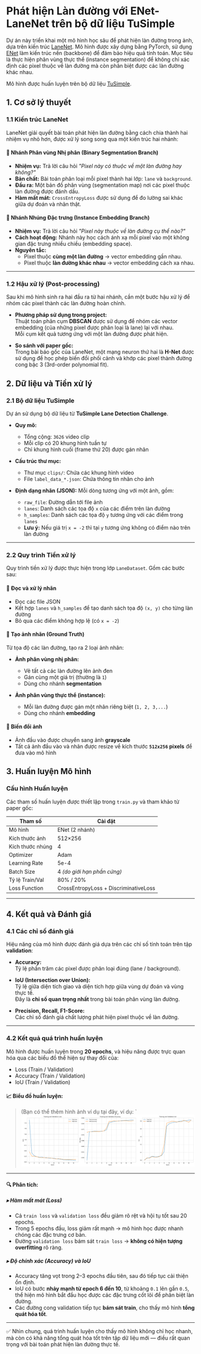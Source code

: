 # Phát hiện Làn đường với ENet-LaneNet trên bộ dữ liệu TuSimple

Dự án này triển khai một mô hình học sâu để phát hiện làn đường trong ảnh, dựa trên kiến trúc [LaneNet](https://arxiv.org/pdf/1802.05591). Mô hình được xây dựng bằng PyTorch, sử dụng [ENet](https://arxiv.org/pdf/1606.02147) làm kiến trúc nền (backbone) để đảm bảo hiệu quả tính toán. Mục tiêu là thực hiện phân vùng thực thể (instance segmentation) để không chỉ xác định các pixel thuộc về làn đường mà còn phân biệt được các làn đường khác nhau.

Mô hình được huấn luyện trên bộ dữ liệu [TuSimple](https://www.kaggle.com/datasets/manideep1108/tusimple?select=TUSimple).

## 1. Cơ sở lý thuyết

### 1.1 Kiến trúc LaneNet

LaneNet giải quyết bài toán phát hiện làn đường bằng cách chia thành hai nhiệm vụ nhỏ hơn, được xử lý song song qua một kiến trúc hai nhánh:

#### 🔹 Nhánh Phân vùng Nhị phân (Binary Segmentation Branch)

- **Nhiệm vụ:** Trả lời câu hỏi *"Pixel này có thuộc về một làn đường hay không?"*  
- **Bản chất:** Bài toán phân loại mỗi pixel thành hai lớp: `lane` và `background`.  
- **Đầu ra:** Một bản đồ phân vùng (segmentation map) nơi các pixel thuộc làn đường được đánh dấu.  
- **Hàm mất mát:** `CrossEntropyLoss` được sử dụng để đo lường sai khác giữa dự đoán và nhãn thật.

#### 🔹 Nhánh Nhúng Đặc trưng (Instance Embedding Branch)

- **Nhiệm vụ:** Trả lời câu hỏi *"Pixel này thuộc về làn đường cụ thể nào?"*  
- **Cách hoạt động:** Nhánh này học cách ánh xạ mỗi pixel vào một không gian đặc trưng nhiều chiều (embedding space).  
- **Nguyên tắc:**  
  - Pixel thuộc **cùng một làn đường** → vector embedding gần nhau.  
  - Pixel thuộc **làn đường khác nhau** → vector embedding cách xa nhau.  

---

### 1.2 Hậu xử lý (Post-processing)

Sau khi mô hình sinh ra hai đầu ra từ hai nhánh, cần một bước hậu xử lý để nhóm các pixel thành các làn đường hoàn chỉnh.

- **Phương pháp sử dụng trong project:**  
  Thuật toán phân cụm **DBSCAN** được sử dụng để nhóm các vector embedding (của những pixel được phân loại là lane) lại với nhau.  
  Mỗi cụm kết quả tương ứng với một làn đường được phát hiện.

- **So sánh với paper gốc:**  
  Trong bài báo gốc của LaneNet, một mạng neuron thứ hai là **H-Net** được sử dụng để học phép biến đổi phối cảnh và khớp các pixel thành đường cong bậc 3 (3rd-order polynomial fit).
## 2. Dữ liệu và Tiền xử lý

### 2.1 Bộ dữ liệu TuSimple

Dự án sử dụng bộ dữ liệu từ **TuSimple Lane Detection Challenge**.

- **Quy mô:**  
  - Tổng cộng: `3626` video clip  
  - Mỗi clip có 20 khung hình tuần tự  
  - Chỉ khung hình cuối (frame thứ 20) được gán nhãn

- **Cấu trúc thư mục:**  
  - Thư mục `clips/`: Chứa các khung hình video  
  - File `label_data_*.json`: Chứa thông tin nhãn cho ảnh

- **Định dạng nhãn (JSON):** Mỗi dòng tương ứng với một ảnh, gồm:
  - `raw_file`: Đường dẫn tới file ảnh
  - `lanes`: Danh sách các tọa độ `x` của các điểm trên làn đường
  - `h_samples`: Danh sách các tọa độ `y` tương ứng với các điểm trong `lanes`
  - **Lưu ý:** Nếu giá trị `x = -2` thì tại `y` tương ứng không có điểm nào trên làn đường

---

### 2.2 Quy trình Tiền xử lý

Quy trình tiền xử lý được thực hiện trong lớp `LaneDataset`. Gồm các bước sau:

#### 🔹 Đọc và xử lý nhãn

- Đọc các file JSON
- Kết hợp `lanes` và `h_samples` để tạo danh sách tọa độ `(x, y)` cho từng làn đường
- Bỏ qua các điểm không hợp lệ (có `x = -2`)

#### 🔹 Tạo ảnh nhãn (Ground Truth)

Từ tọa độ các làn đường, tạo ra 2 loại ảnh nhãn:

- **Ảnh phân vùng nhị phân:**  
  - Vẽ tất cả các làn đường lên ảnh đen  
  - Gán cùng một giá trị (thường là `1`)  
  - Dùng cho nhánh **segmentation**

- **Ảnh phân vùng thực thể (instance):**  
  - Mỗi làn đường được gán một nhãn riêng biệt (`1, 2, 3,...`)  
  - Dùng cho nhánh **embedding**

#### 🔹 Biến đổi ảnh

- Ảnh đầu vào được chuyển sang ảnh **grayscale**
- Tất cả ảnh đầu vào và nhãn được resize về kích thước **`512x256` pixels** để đưa vào mô hình

## 3. Huấn luyện Mô hình

### Cấu hình Huấn luyện

Các tham số huấn luyện được thiết lập trong `train.py` và tham khảo từ paper gốc:

| Tham số             | Cài đặt                      |
|---------------------|------------------------------|
| Mô hình             | ENet (2 nhánh)               |
| Kích thước ảnh      | 512×256                      |
| Kích thước nhúng    | 4                            |
| Optimizer           | Adam                         |
| Learning Rate       | 5e-4                         |
| Batch Size          | 4 *(do giới hạn phần cứng)*  |
| Tỷ lệ Train/Val     | 80% / 20%                    |
| Loss Function       | CrossEntropyLoss + DiscriminativeLoss |

---

## 4. Kết quả và Đánh giá

### 4.1 Các chỉ số đánh giá

Hiệu năng của mô hình được đánh giá dựa trên các chỉ số tính toán trên tập **validation**:

- **Accuracy:**  
  Tỷ lệ phần trăm các pixel được phân loại đúng (lane / background).

- **IoU (Intersection over Union):**  
  Tỷ lệ giữa diện tích giao và diện tích hợp giữa vùng dự đoán và vùng thực tế.  
  Đây là **chỉ số quan trọng nhất** trong bài toán phân vùng làn đường.

- **Precision, Recall, F1-Score:**  
  Các chỉ số đánh giá chất lượng phát hiện pixel thuộc về làn đường.

---

### 4.2 Kết quả quá trình huấn luyện

Mô hình được huấn luyện trong **20 epochs**, và hiệu năng được trực quan hóa qua các biểu đồ thể hiện sự thay đổi của:

- Loss (Train / Validation)  
- Accuracy (Train / Validation)  
- IoU (Train / Validation)

#### 📈 Biểu đồ huấn luyện:

> (Bạn có thể thêm hình ảnh ví dụ tại đây, ví dụ: 
> `![Training Curves](training_history.png)

---

#### 🔍 Phân tích:

##### ▸ **Hàm mất mát (Loss)**

- Cả `train loss` và `validation loss` đều giảm rõ rệt và hội tụ tốt sau 20 epochs.
- Trong 5 epochs đầu, loss giảm rất mạnh → mô hình học được nhanh chóng các đặc trưng cơ bản.
- Đường `validation loss` bám sát `train loss` → **không có hiện tượng overfitting** rõ ràng.

##### ▸ **Độ chính xác (Accuracy) và IoU**

- Accuracy tăng vọt trong 2–3 epochs đầu tiên, sau đó tiếp tục cải thiện ổn định.
- IoU có bước **nhảy mạnh từ epoch 6 đến 10**, từ khoảng `0.1` lên gần `0.5`, thể hiện mô hình bắt đầu học được các đặc trưng cốt lõi để phân biệt làn đường.
- Các đường cong validation tiếp tục **bám sát train**, cho thấy mô hình **tổng quát hóa tốt**.

---

✅ Nhìn chung, quá trình huấn luyện cho thấy mô hình không chỉ học nhanh, mà còn có khả năng tổng quát hóa tốt trên tập dữ liệu mới — điều rất quan trọng với bài toán phát hiện làn đường thực tế.



